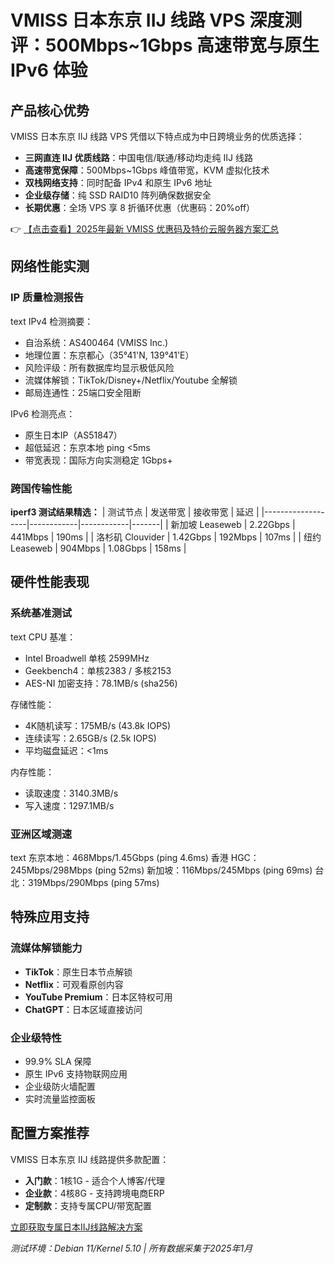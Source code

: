 # VMISS 日本东京 IIJ 线路 VPS 深度测评：500Mbps~1Gbps 高速带宽与原生 IPv6 体验

## 产品核心优势

VMISS 日本东京 IIJ 线路 VPS 凭借以下特点成为中日跨境业务的优质选择：
- **三网直连 IIJ 优质线路**：中国电信/联通/移动均走纯 IIJ 线路
- **高速带宽保障**：500Mbps~1Gbps 峰值带宽，KVM 虚拟化技术
- **双栈网络支持**：同时配备 IPv4 和原生 IPv6 地址
- **企业级存储**：纯 SSD RAID10 阵列确保数据安全
- **长期优惠**：全场 VPS 享 8 折循环优惠（优惠码：20%off）

👉 [【点击查看】2025年最新 VMISS 优惠码及特价云服务器方案汇总](https://bit.ly/Vmiss)

## 网络性能实测

### IP 质量检测报告
text
IPv4 检测摘要：
- 自治系统：AS400464 (VMISS Inc.)
- 地理位置：东京都心（35°41'N, 139°41'E）
- 风险评级：所有数据库均显示极低风险
- 流媒体解锁：TikTok/Disney+/Netflix/Youtube 全解锁
- 邮局连通性：25端口安全阻断

IPv6 检测亮点：
- 原生日本IP（AS51847）
- 超低延迟：东京本地 ping <5ms
- 带宽表现：国际方向实测稳定 1Gbps+

### 跨国传输性能
**iperf3 测试结果精选：**
| 测试节点          | 发送带宽   | 接收带宽   | 延迟  |
|-------------------|------------|------------|-------|
| 新加坡 Leaseweb   | 2.22Gbps   | 441Mbps    | 190ms |
| 洛杉矶 Clouvider  | 1.42Gbps   | 192Mbps    | 107ms |
| 纽约 Leaseweb     | 904Mbps    | 1.08Gbps   | 158ms |

## 硬件性能表现

### 系统基准测试
text
CPU 基准：
- Intel Broadwell 单核 2599MHz
- Geekbench4：单核2383 / 多核2153
- AES-NI 加密支持：78.1MB/s (sha256)

存储性能：
- 4K随机读写：175MB/s (43.8k IOPS)
- 连续读写：2.65GB/s (2.5k IOPS)
- 平均磁盘延迟：<1ms

内存性能：
- 读取速度：3140.3MB/s
- 写入速度：1297.1MB/s

### 亚洲区域测速
text
东京本地：468Mbps/1.45Gbps (ping 4.6ms)
香港 HGC：245Mbps/298Mbps (ping 52ms)
新加坡：116Mbps/245Mbps (ping 69ms)
台北：319Mbps/290Mbps (ping 57ms)

## 特殊应用支持

### 流媒体解锁能力
- **TikTok**：原生日本节点解锁
- **Netflix**：可观看原创内容
- **YouTube Premium**：日本区特权可用
- **ChatGPT**：日本区域直接访问

### 企业级特性
- 99.9% SLA 保障
- 原生 IPv6 支持物联网应用
- 企业级防火墙配置
- 实时流量监控面板

## 配置方案推荐
VMISS 日本东京 IIJ 线路提供多款配置：
- **入门款**：1核1G - 适合个人博客/代理
- **企业款**：4核8G - 支持跨境电商ERP
- **定制款**：支持专属CPU/带宽配置

[立即获取专属日本IIJ线路解决方案](https://bit.ly/Vmiss)

*测试环境：Debian 11/Kernel 5.10 | 所有数据采集于2025年1月*